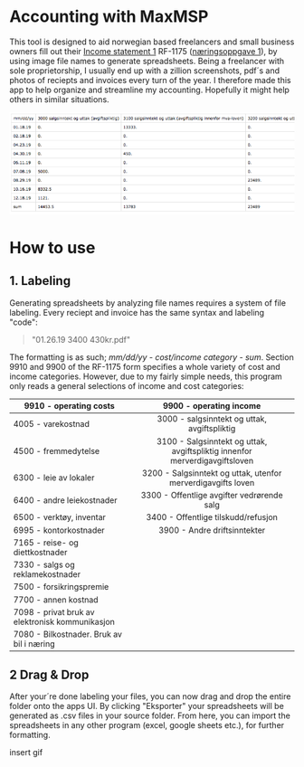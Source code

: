 # Accounting with MaxMSP

This tool is designed to aid norwegian based freelancers and small business owners fill out their [Income statement 1](https://www.skatteetaten.no/en/forms/income-statement-1/) RF-1175 ([næringsoppgave 1](https://www.skatteetaten.no/skjema/naringsoppgave-1/)), by using image file names to generate spreadsheets. Being a freelancer with sole proprietorship, I usually end up with a zillion screenshots, pdf´s and photos of reciepts and invoices every turn of the year. I therefore made this app to help organize and streamline my accounting. Hopefully it might help others in similar situations. 

![income](/img/inntekt.png "Income spreadsheet preview")  

# How to use

## 1. Labeling

Generating spreadsheets by analyzing file names requires a system of file labeling. Every reciept and invoice has the same syntax and labeling "code":

 > "01.26.19 3400 430kr.pdf"
 
 The formatting is as such; *mm/dd/yy - cost/income category - sum*. Section 9910 and 9900 of the RF-1175 form specifies a whole variety of cost and income categories. However, due to my fairly simple needs, this program only reads a general selections of income and cost categories:

|           9910 - operating costs                         |           9900 - operating income   |            
|----------------------------------------------------------|:-----------------------------------:|            
| 4005 - varekostnad                                       | 3000 - salgsinntekt og uttak, avgiftspliktig
| 4500 - fremmedytelse                                     | 3100 - Salgsinntekt og uttak, avgiftspliktig innenfor merverdigavgiftsloven
| 6300 - leie av lokaler                                   | 3200 - Salgsinntekt og uttak, utenfor merverdigavgifts loven
| 6400 - andre leiekostnader                               | 3300 - Offentlige avgifter vedrørende salg
| 6500 - verktøy, inventar                                 | 3400 - Offentlige tilskudd/refusjon
| 6995 - kontorkostnader                                   | 3900 - Andre driftsinntekter
| 7165 - reise- og diettkostnader                          | 
| 7330 - salgs og reklamekostnader                         | 
| 7500 - forsikringspremie                                 | 
| 7700 - annen kostnad                                     | 
| 7098 - privat bruk av elektronisk kommunikasjon          | 
| 7080 - Bilkostnader. Bruk av bil i næring                | 

## 2 Drag & Drop

After your´re done labeling your files, you can now drag and drop the entire folder onto the apps UI. By clicking "Eksporter" your spreadsheets will be generated as .csv files in your source folder. From here, you can import the spreadsheets in any other program (excel, google sheets etc.), for further formatting. 


insert gif
